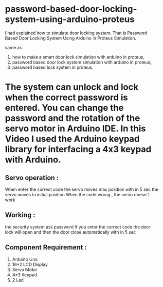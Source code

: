# password-based-door-locking-system-using-arduino-proteus
I had explained how to simulate door locking system. That is Password Based Door Locking System Using Arduino in Proteus Simulation.

same as

1. how to make a smart door lock simulation with arduino in proteus,
2. password based door lock system simulation with arduino in proteus,
3. password based lock system in proteus.

# The system can unlock and lock when the correct password is entered. You can change the password and the rotation of the servo motor in Arduino IDE. In this Video I used the Arduino keypad library for interfacing a 4x3 keypad with Arduino.

## Servo operation :
When enter the correct code the servo moves max position
with in 5 sec the servo moves to initial position
When the code wrong , the servo doesn't work

## Working :
the security system ask password
If you enter the correct code the door lock will open
and then the door close automatically with in 5 sec

## Component Requirement :

1. Arduino Uno
2. 16*2 LCD Display
3. Servo Motor
4. 4*3 Keypad 
5. 2 Led
